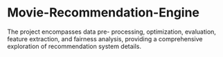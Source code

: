 # Movie-Recommendation-Engine
The project encompasses data pre- processing, optimization, evaluation, feature extraction, and fairness analysis, providing a comprehensive exploration of recommendation system details.

